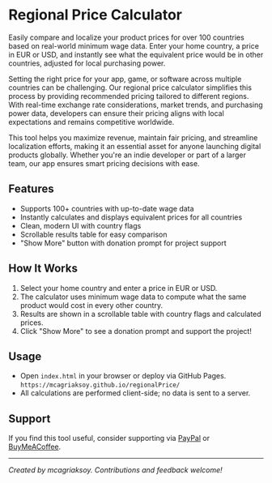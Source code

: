 # Regional Price Calculator

Easily compare and localize your product prices for over 100 countries based on real-world minimum wage data. Enter your home country, a price in EUR or USD, and instantly see what the equivalent price would be in other countries, adjusted for local purchasing power.

Setting the right price for your app, game, or software across multiple countries can be challenging. Our regional price calculator simplifies this process by providing recommended pricing tailored to different regions. With real-time exchange rate considerations, market trends, and purchasing power data, developers can ensure their pricing aligns with local expectations and remains competitive worldwide.

This tool helps you maximize revenue, maintain fair pricing, and streamline localization efforts, making it an essential asset for anyone launching digital products globally. Whether you're an indie developer or part of a larger team, our app ensures smart pricing decisions with ease.

## Features
- Supports 100+ countries with up-to-date wage data
- Instantly calculates and displays equivalent prices for all countries
- Clean, modern UI with country flags
- Scrollable results table for easy comparison
- "Show More" button with donation prompt for project support

## How It Works
1. Select your home country and enter a price in EUR or USD.
2. The calculator uses minimum wage data to compute what the same product would cost in every other country.
3. Results are shown in a scrollable table with country flags and calculated prices.
4. Click "Show More" to see a donation prompt and support the project!

## Usage
- Open `index.html` in your browser or deploy via GitHub Pages. `https://mcagriaksoy.github.io/regionalPrice/`
- All calculations are performed client-side; no data is sent to a server.

## Support
If you find this tool useful, consider supporting via [PayPal](https://www.paypal.com/donate/?hosted_button_id=QD5J7HPVUXW5G) or [BuyMeACoffee](https://www.buymeacoffee.com/mcagriaksoy).

---

*Created by mcagriaksoy. Contributions and feedback welcome!*

